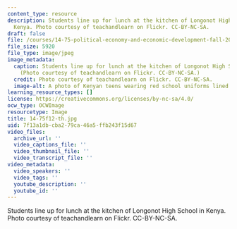 ```yaml
---
content_type: resource
description: Students line up for lunch at the kitchen of Longonot High School in
  Kenya. Photo courtesy of teachandlearn on Flickr. CC-BY-NC-SA.
draft: false
file: /courses/14-75-political-economy-and-economic-development-fall-2012/7f13a1dbcba279ca46a5ffb243f15d67_14-75f12-th.jpg
file_size: 5920
file_type: image/jpeg
image_metadata:
  caption: Students line up for lunch at the kitchen of Longonot High School in Kenya.
    (Photo courtesy of teachandlearn on Flickr. CC-BY-NC-SA.)
  credit: Photo courtesy of teachandlearn on Flickr. CC-BY-NC-SA.
  image-alt: A photo of Kenyan teens wearing red school uniforms lined up outside.
learning_resource_types: []
license: https://creativecommons.org/licenses/by-nc-sa/4.0/
ocw_type: OCWImage
resourcetype: Image
title: 14-75f12-th.jpg
uid: 7f13a1db-cba2-79ca-46a5-ffb243f15d67
video_files:
  archive_url: ''
  video_captions_file: ''
  video_thumbnail_file: ''
  video_transcript_file: ''
video_metadata:
  video_speakers: ''
  video_tags: ''
  youtube_description: ''
  youtube_id: ''
---
```

Students line up for lunch at the kitchen of Longonot High School in Kenya. Photo courtesy of teachandlearn on Flickr. CC-BY-NC-SA.